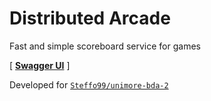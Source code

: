 # Distributed Arcade

Fast and simple scoreboard service for games

\[ [**Swagger UI**](https://petstore.swagger.io/?url=https://raw.githubusercontent.com/Steffo99/distributed-arcade/main/docs/openapi.yaml) \]

Developed for [`Steffo99/unimore-bda-2`](https://github.com/Steffo99/unimore-bda-2)